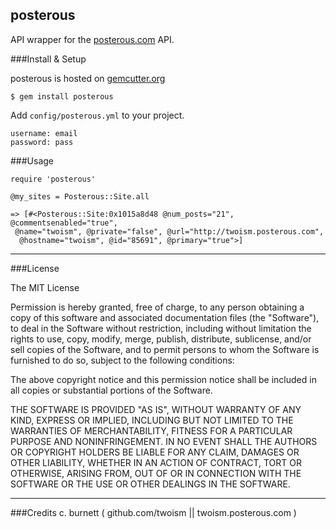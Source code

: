 posterous
---------
API wrapper for the [posterous.com](http://posterous.com/api "Posterous APIS") API.

###Install & Setup

posterous is hosted on [gemcutter.org](http://gemcutter.org)

    $ gem install posterous

Add `config/posterous.yml` to your project.

    username: email
    password: pass  

###Usage

    require 'posterous'

    @my_sites = Posterous::Site.all
    
    => [#<Posterous::Site:0x1015a8d48 @num_posts="21", @commentsenabled="true",
     @name="twoism", @private="false", @url="http://twoism.posterous.com",
      @hostname="twoism", @id="85691", @primary="true">]
      

---

###License

The MIT License

Permission is hereby granted, free of charge, to any person obtaining a copy
of this software and associated documentation files (the "Software"), to deal
in the Software without restriction, including without limitation the rights
to use, copy, modify, merge, publish, distribute, sublicense, and/or sell
copies of the Software, and to permit persons to whom the Software is
furnished to do so, subject to the following conditions:

The above copyright notice and this permission notice shall be included in
all copies or substantial portions of the Software.

THE SOFTWARE IS PROVIDED "AS IS", WITHOUT WARRANTY OF ANY KIND, EXPRESS OR
IMPLIED, INCLUDING BUT NOT LIMITED TO THE WARRANTIES OF MERCHANTABILITY,
FITNESS FOR A PARTICULAR PURPOSE AND NONINFRINGEMENT. IN NO EVENT SHALL THE
AUTHORS OR COPYRIGHT HOLDERS BE LIABLE FOR ANY CLAIM, DAMAGES OR OTHER
LIABILITY, WHETHER IN AN ACTION OF CONTRACT, TORT OR OTHERWISE, ARISING FROM,
OUT OF OR IN CONNECTION WITH THE SOFTWARE OR THE USE OR OTHER DEALINGS IN
THE SOFTWARE.

---

###Credits
c. burnett ( github.com/twoism || twoism.posterous.com )







